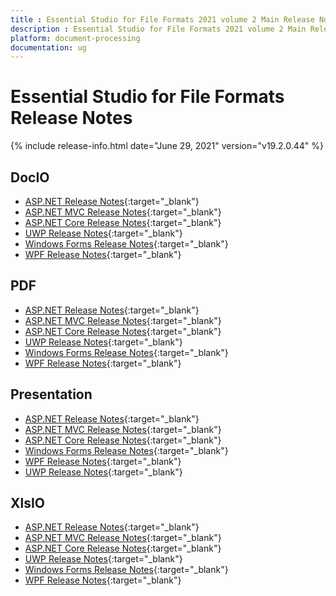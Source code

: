 ```yaml
---
title : Essential Studio for File Formats 2021 volume 2 Main Release Notes  
description : Essential Studio for File Formats 2021 volume 2 Main Release Notes  
platform: document-processing
documentation: ug
---
```


# Essential Studio for File Formats  Release Notes  

{% include release-info.html date="June 29, 2021" version="v19.2.0.44" %} 

## DocIO

* [ASP.NET Release Notes](/aspnet/release-notes/v19.2.0.44#docio){:target="_blank"}
* [ASP.NET MVC Release Notes](/aspnetmvc/release-notes/v19.2.0.44#docio){:target="_blank"}
* [ASP.NET Core Release Notes](/aspnet-core/release-notes/v19.2.0.44#docio){:target="_blank"}
* [UWP Release Notes](/uwp/release-notes/v19.2.0.44#docio){:target="_blank"}
* [Windows Forms Release Notes](/windowsforms/release-notes/v19.2.0.44#docio){:target="_blank"}
* [WPF Release Notes](/wpf/release-notes/v19.2.0.44#docio){:target="_blank"}


## PDF

* [ASP.NET Release Notes](/aspnet/release-notes/v19.2.0.44#pdf){:target="_blank"}
* [ASP.NET MVC Release Notes](/aspnetmvc/release-notes/v19.2.0.44#pdf){:target="_blank"}
* [ASP.NET Core Release Notes](/aspnet-core/release-notes/v19.2.0.44#pdf){:target="_blank"}
* [UWP Release Notes](/uwp/release-notes/v19.2.0.44#pdf){:target="_blank"}
* [Windows Forms Release Notes](/windowsforms/release-notes/v19.2.0.44#pdf){:target="_blank"}
* [WPF Release Notes](/wpf/release-notes/v19.2.0.44#pdf){:target="_blank"}


## Presentation

* [ASP.NET Release Notes](/aspnet/release-notes/v19.2.0.44#presentation){:target="_blank"}
* [ASP.NET MVC Release Notes](/aspnetmvc/release-notes/v19.2.0.44#presentation){:target="_blank"}
* [ASP.NET Core Release Notes](/aspnet-core/release-notes/v19.2.0.44#presentation){:target="_blank"}
* [Windows Forms Release Notes](/windowsforms/release-notes/v19.2.0.44#presentation){:target="_blank"}
* [WPF Release Notes](/wpf/release-notes/v19.2.0.44#presentation){:target="_blank"}
* [UWP Release Notes](/uwp/release-notes/v19.2.0.44#presentation){:target="_blank"}


## XlsIO

* [ASP.NET Release Notes](/aspnet/release-notes/v19.2.0.44#xlsio){:target="_blank"}
* [ASP.NET MVC Release Notes](/aspnetmvc/release-notes/v19.2.0.44#xlsio){:target="_blank"}
* [ASP.NET Core Release Notes](/aspnet-core/release-notes/v19.2.0.44#xlsio){:target="_blank"}
* [UWP Release Notes](/uwp/release-notes/v19.2.0.44#xlsio){:target="_blank"}
* [Windows Forms Release Notes](/windowsforms/release-notes/v19.2.0.44#xlsio){:target="_blank"}
* [WPF Release Notes](/wpf/release-notes/v19.2.0.44#xlsio){:target="_blank"}
